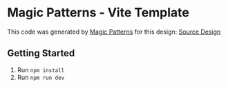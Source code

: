 # Magic Patterns - Vite Template

This code was generated by [Magic Patterns](https://magicpatterns.com) for this design: [Source Design](https://www.magicpatterns.com/c/ajrjt4dfbyaghpu2hccsvw)

## Getting Started

1. Run `npm install`
2. Run `npm run dev`
